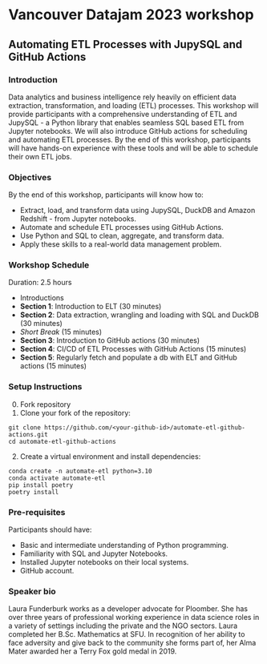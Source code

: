 # Vancouver Datajam 2023 workshop

## Automating ETL Processes with JupySQL and GitHub Actions

### Introduction

Data analytics and business intelligence rely heavily on efficient data extraction, transformation, and loading (ETL) processes. This workshop will provide participants with a comprehensive understanding of ETL and JupySQL - a Python library that enables seamless SQL based ETL from Jupyter notebooks. We will also introduce GitHub actions for scheduling and automating ETL processes. By the end of this workshop, participants will have hands-on experience with these tools and will be able to schedule their own ETL jobs.

### Objectives

By the end of this workshop, participants will know how to:

* Extract, load, and transform data using JupySQL, DuckDB and Amazon Redshift - from Jupyter notebooks.
* Automate and schedule ETL processes using GitHub Actions.
* Use Python and SQL to clean, aggregate, and transform data.
* Apply these skills to a real-world data management problem.

### Workshop Schedule

Duration: 2.5 hours

* Introductions
* **Section 1**: Introduction to ELT  (30 minutes)
* **Section 2**: Data extraction, wrangling and loading with SQL and DuckDB (30 minutes)
* *Short Break* (15 minutes)
* **Section 3**: Introduction to GitHub actions (30 minutes)
* **Section 4**: CI/CD of ETL Processes with GitHub Actions (15 minutes)
* **Section 5**: Regularly fetch and populate a db with ELT and GitHub actions (15 minutes)

### Setup Instructions

0. Fork repository
1. Clone your fork of the repository: 

```
git clone https://github.com/<your-github-id>/automate-etl-github-actions.git
cd automate-etl-github-actions
```

2. Create a virtual environment and install dependencies:

```
conda create -n automate-etl python=3.10
conda activate automate-etl
pip install poetry
poetry install
```

### Pre-requisites

Participants should have:
* Basic and intermediate understanding of Python programming.
* Familiarity with SQL and Jupyter Notebooks.
* Installed Jupyter notebooks on their local systems.
* GitHub account.

### Speaker bio

Laura Funderburk works as a developer advocate for Ploomber. She has over three years of professional working experience in data science roles in a variety of settings including the private and the NGO sectors. Laura completed her B.Sc. Mathematics at SFU. In recognition of her ability to face adversity and give back to the community she forms part of, her Alma Mater awarded her a Terry Fox gold medal in 2019.
